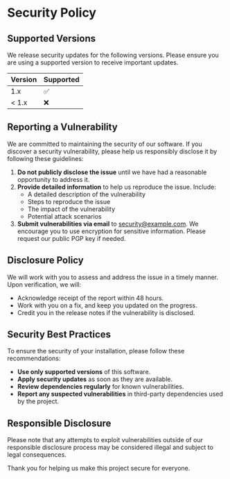 # Security Policy

## Supported Versions

We release security updates for the following versions. Please ensure you are using a supported version to receive important updates.

| Version         | Supported          |
| --------------- | ------------------ |
| 1.x             | :white_check_mark: |
| < 1.x           | :x:                |

## Reporting a Vulnerability

We are committed to maintaining the security of our software. If you discover a security vulnerability, please help us responsibly disclose it by following these guidelines:

1. **Do not publicly disclose the issue** until we have had a reasonable opportunity to address it.
2. **Provide detailed information** to help us reproduce the issue. Include:
   - A detailed description of the vulnerability
   - Steps to reproduce the issue
   - The impact of the vulnerability
   - Potential attack scenarios
3. **Submit vulnerabilities via email** to [security@example.com](mailto:security@example.com). We encourage you to use encryption for sensitive information. Please request our public PGP key if needed.

## Disclosure Policy

We will work with you to assess and address the issue in a timely manner. Upon verification, we will:

- Acknowledge receipt of the report within 48 hours.
- Work with you on a fix, and keep you updated on the progress.
- Credit you in the release notes if the vulnerability is disclosed.

## Security Best Practices

To ensure the security of your installation, please follow these recommendations:

- **Use only supported versions** of this software.
- **Apply security updates** as soon as they are available.
- **Review dependencies regularly** for known vulnerabilities.
- **Report any suspected vulnerabilities** in third-party dependencies used by the project.

## Responsible Disclosure

Please note that any attempts to exploit vulnerabilities outside of our responsible disclosure process may be considered illegal and subject to legal consequences.

Thank you for helping us make this project secure for everyone.
